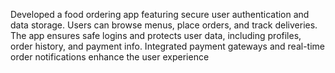 Developed a food ordering app featuring secure user authentication and data storage. Users can browse menus, place orders, and track deliveries. The app ensures safe logins and protects user data, including profiles, order history, and payment info. Integrated payment gateways and real-time order notifications enhance the user experience

